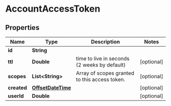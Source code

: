 
# AccountAccessToken

## Properties
Name | Type | Description | Notes
------------ | ------------- | ------------- | -------------
**id** | **String** |  | 
**ttl** | **Double** | time to live in seconds (2 weeks by default) |  [optional]
**scopes** | **List&lt;String&gt;** | Array of scopes granted to this access token. |  [optional]
**created** | [**OffsetDateTime**](OffsetDateTime.md) |  |  [optional]
**userId** | **Double** |  |  [optional]



